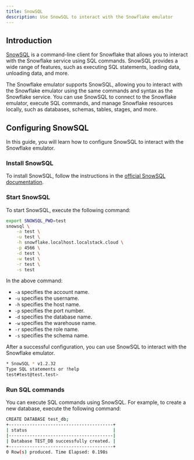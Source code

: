 ```yaml
---
title: SnowSQL
description: Use SnowSQL to interact with the Snowflake emulator
---
```


## Introduction

[SnowSQL](https://docs.snowflake.com/en/user-guide/snowsql.html) is a command-line client for Snowflake that allows you to interact with the Snowflake service using SQL commands. SnowSQL provides a wide range of features, such as executing SQL statements, loading data, unloading data, and more.

The Snowflake emulator supports SnowSQL, allowing you to interact with the Snowflake emulator using the same commands and syntax as the Snowflake service. You can use SnowSQL to connect to the Snowflake emulator, execute SQL commands, and manage Snowflake resources locally, such as databases, schemas, tables, stages, and more.

## Configuring SnowSQL

In this guide, you will learn how to configure SnowSQL to interact with the Snowflake emulator.

### Install SnowSQL

To install SnowSQL, follow the instructions in the [official SnowSQL documentation](https://docs.snowflake.com/en/user-guide/snowsql-install-config.html).

### Start SnowSQL

To start SnowSQL, execute the following command:

```bash showLineNumbers
export SNOWSQL_PWD=test
snowsql \
    -a test \
    -u test \
    -h snowflake.localhost.localstack.cloud \
    -p 4566 \
    -d test \
    -w test \
    -r test \
    -s test
```

In the above command:

- `-a` specifies the account name.
- `-u` specifies the username.
- `-h` specifies the host name.
- `-p` specifies the port number.
- `-d` specifies the database name.
- `-w` specifies the warehouse name.
- `-r` specifies the role name.
- `-s` specifies the schema name.

After a successful configuration, you can use SnowSQL to interact with the Snowflake emulator.

```bash
* SnowSQL * v1.2.32
Type SQL statements or !help
test#test@test.test>
```

### Run SQL commands

You can execute SQL commands using SnowSQL. For example, to create a new database, execute the following command:

```bash
CREATE DATABASE test_db;
+----------------------------------------+                                      
| status                                 |
|----------------------------------------|
| Database TEST_DB successfully created. |
+----------------------------------------+
0 Row(s) produced. Time Elapsed: 0.198s
```